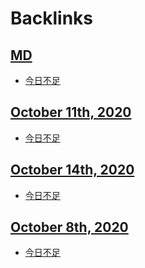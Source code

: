 
# Backlinks
## [MD](<MD.md>)
- [今日不足](<今日不足.md>)

## [October 11th, 2020](<October 11th, 2020.md>)
- [今日不足](<今日不足.md>)

## [October 14th, 2020](<October 14th, 2020.md>)
- [今日不足](<今日不足.md>)

## [October 8th, 2020](<October 8th, 2020.md>)
- [今日不足](<今日不足.md>)

